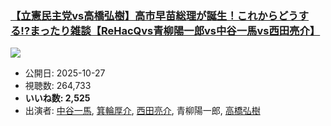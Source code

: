 ### [【立憲民主党vs高橋弘樹】高市早苗総理が誕生！これからどうする!?まったり雑談【ReHacQvs青柳陽一郎vs中谷一馬vs西田亮介】](https://www.youtube.com/watch?v=gb289snBsWY)
[![](https://img.youtube.com/vi/gb289snBsWY/sddefault.jpg)](https://www.youtube.com/watch?v=gb289snBsWY)
-   公開日: 2025-10-27
-   視聴数: 264,733
-   **いいね数: 2,525**
-   出演者: [中谷一馬](/rehacq_fan/people/中谷一馬 "wikilink"), [箕輪厚介](/rehacq_fan/people/箕輪厚介 "wikilink"), [西田亮介](/rehacq_fan/people/西田亮介 "wikilink"), 青柳陽一郎, [高橋弘樹](/rehacq_fan/people/高橋弘樹 "wikilink")
